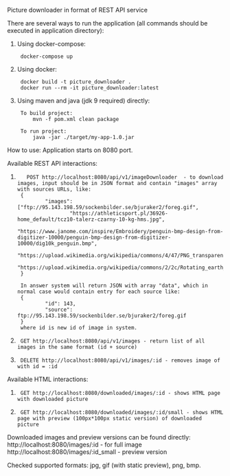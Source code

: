 Picture downloader in format of REST API service

There are several ways to run the application (all commands should be executed in application directory):
1. Using docker-compose:
   
        docker-compose up
2. Using docker:
   
        docker build -t picture_downloader .
        docker run --rm -it picture_downloader:latest
3. Using maven and java (jdk 9 required) directly:
        
        To build project:
            mvn -f pom.xml clean package

        To run project:
            java -jar ./target/my-app-1.0.jar

How to use:
Application starts on 8080 port.

Available REST API interactions:

1.        POST http://localhost:8080/api/v1/imageDownloader  - to download images, input should be in JSON format and contain "images" array with sources URLs, like:
        {
                "images":["ftp://95.143.198.59/sockenbilder.se/bjuraker2/foreg.gif",
                        "https://athleticsport.pl/36926-home_default/tcz10-talerz-czarny-10-kg-hms.jpg",
                        "https://www.janome.com/inspire/Embroidery/penguin-bmp-design-from-digitizer-10000/penguin-bmp-design-from-digitizer-10000/dig10k_penguin.bmp",
                        "https://upload.wikimedia.org/wikipedia/commons/4/47/PNG_transparency_demonstration_1.png",
                        "https://upload.wikimedia.org/wikipedia/commons/2/2c/Rotating_earth_(large).gif"]
        }
        
        In answer system will return JSON with array "data", which in normal case would contain entry for each source like:
        {
                "id": 143,
                "source": ftp://95.143.198.59/sockenbilder.se/bjuraker2/foreg.gif
        }
        where id is new id of image in system.


2.      GET http://localhost:8080/api/v1/images - return list of all images in the same format (id + source)
3.      DELETE http://localhost:8080/api/v1/images/:id - removes image of with id = :id

Available HTML interactions:
1.      GET http://localhost:8080/downloaded/images/:id - shows HTML page with downloaded picture

2.      GET http://localhost:8080/downloaded/images/:id/small - shows HTML page with preview (100px*100px static version) of downloaded picture

Downloaded images and preview versions can be found directly:       
   http://localhost:8080/images/:id - for full image        
   http://localhost:8080/images/:id_small - preview version


Checked supported formats:
        jpg, 
        gif (with static preview), 
        png, 
        bmp.

